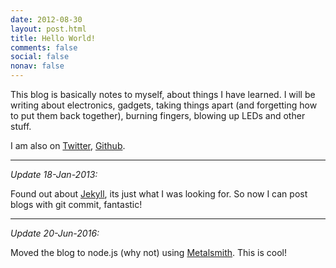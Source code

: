 ```yaml
---
date: 2012-08-30
layout: post.html
title: Hello World!
comments: false
social: false
nonav: false
---
```


This blog is basically notes to myself, about things I have learned. I will be writing about electronics, gadgets, taking things apart (and forgetting how to put them back together), burning fingers, blowing up LEDs and other stuff.

I am also on [Twitter](http://twitter.com/iprashanta), [Github](http://github.com/prashanta).

---

_Update 18-Jan-2013:_

Found out about [Jekyll](http://jekyllrb.com/), its just what I was looking for. So now I can post blogs with git commit, fantastic!

---

_Update 20-Jun-2016:_

Moved the blog to node.js (why not) using [Metalsmith](http://metalsmith.io). This is cool!
